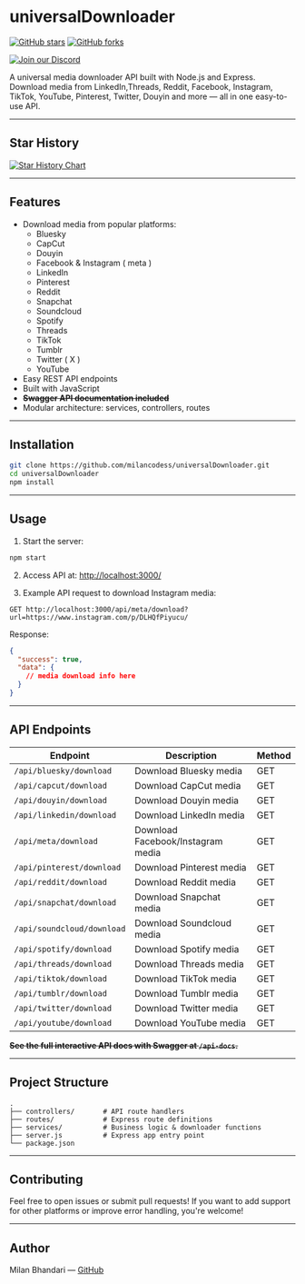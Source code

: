 # universalDownloader

[![GitHub stars](https://img.shields.io/github/stars/milancodess/universalDownloader?style=social)](https://github.com/milancodess/universalDownloader/stargazers)
[![GitHub forks](https://img.shields.io/github/forks/milancodess/universalDownloader?style=social)](https://github.com/milancodess/universalDownloader/network/members)

[![Join our Discord](https://img.shields.io/badge/Discord-Join%20Server-5865F2?logo=discord&logoColor=white)](https://discord.gg/qG9cCvEtA3)

A universal media downloader API built with Node.js and Express.  
Download media from LinkedIn,Threads, Reddit, Facebook, Instagram, TikTok, YouTube, Pinterest, Twitter, Douyin and more — all in one easy-to-use API.

---

## Star History

[![Star History Chart](https://api.star-history.com/svg?repos=milancodess/universalDownloader&type=Date)](https://www.star-history.com/#milancodess/universalDownloader&Date)

---

## Features

- Download media from popular platforms:
  - Bluesky
  - CapCut
  - Douyin
  - Facebook & Instagram ( meta )
  - LinkedIn
  - Pinterest
  - Reddit
  - Snapchat
  - Soundcloud
  - Spotify
  - Threads
  - TikTok
  - Tumblr
  - Twitter ( X )
  - YouTube
- Easy REST API endpoints
- Built with JavaScript
- **~~Swagger API documentation included~~**
- Modular architecture: services, controllers, routes

---

## Installation

```bash
git clone https://github.com/milancodess/universalDownloader.git
cd universalDownloader
npm install
```

---

## Usage

1. Start the server:

```bash
npm start
```

2. Access API at:
   [http://localhost:3000/](http://localhost:3000/)

3. Example API request to download Instagram media:

```
GET http://localhost:3000/api/meta/download?url=https://www.instagram.com/p/DLHQfPiyucu/
```

Response:

```json
{
  "success": true,
  "data": {
    // media download info here
  }
}
```

---

## API Endpoints

| Endpoint                   | Description                       | Method |
| -------------------------- | --------------------------------- | ------ |
| `/api/bluesky/download`    | Download Bluesky media            | GET    |
| `/api/capcut/download`     | Download CapCut media             | GET    |
| `/api/douyin/download`     | Download Douyin media             | GET    |
| `/api/linkedin/download`   | Download LinkedIn media           | GET    |
| `/api/meta/download`       | Download Facebook/Instagram media | GET    |
| `/api/pinterest/download`  | Download Pinterest media          | GET    |
| `/api/reddit/download`     | Download Reddit media             | GET    |
| `/api/snapchat/download`   | Download Snapchat media           | GET    |
| `/api/soundcloud/download` | Download Soundcloud media         | GET    |
| `/api/spotify/download`    | Download Spotify media            | GET    |
| `/api/threads/download`    | Download Threads media            | GET    |
| `/api/tiktok/download`     | Download TikTok media             | GET    |
| `/api/tumblr/download`     | Download Tumblr media             | GET    |
| `/api/twitter/download`    | Download Twitter media            | GET    |
| `/api/youtube/download`    | Download YouTube media            | GET    |

**~~See the full interactive API docs with Swagger at `/api-docs`.~~**

---

## Project Structure

```
.
├── controllers/       # API route handlers
├── routes/            # Express route definitions
├── services/          # Business logic & downloader functions
├── server.js          # Express app entry point
└── package.json
```

---

## Contributing

Feel free to open issues or submit pull requests!
If you want to add support for other platforms or improve error handling, you're welcome!

---

## Author

Milan Bhandari — [GitHub](https://github.com/milancodess)

